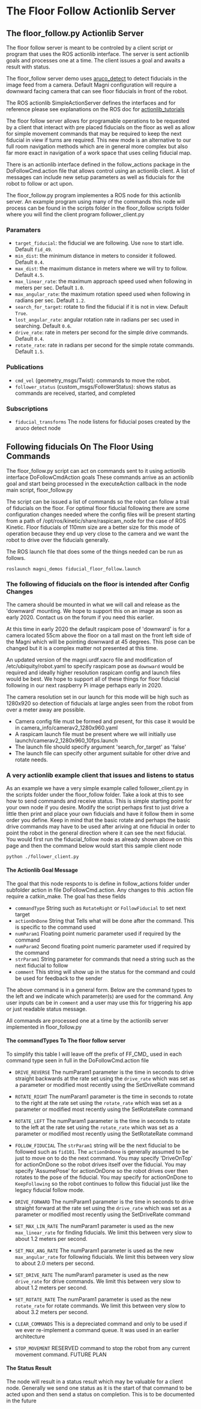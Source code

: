 

# The Floor Follow Actionlib Server

## The floor_follow.py Actionlib Server

The floor follow server is meant to be controled by a client script or program that uses the ROS actionlib interface.  The server is sent actionlib goals and processes one at a time.  The client issues a goal and awaits a result with status.

The floor_follow server demo uses [aruco_detect](http://wiki.ros.org/aruco_detect)
to detect fiducials in the image feed from a camera.  Default Magni configuration will require a downward facing camera that can see floor fiducials in front of the robot.

The ROS actionlib SimpleActionServer defines the interfaces and for reference please see explanations on the ROS doc for [actionlib_tutorials](http://wiki.ros.org/actionlib_tutorials)

The floor follow server allows for programable operations to be requested by a client that interact with pre placed fiducials on the floor as well as allow for simple movement commands that may be required to keep the next fiducial in view if turns are required.
This new mode is an alternative to our full room navigation methods which are in general more complex but also far more exact in navigation of a work space that uses ceiling fiducial map. 

There is an actionlib interface defined in the follow_actions package in the DoFollowCmd.action file that allows control using an actionlib client.  A list of messages can include new setup parameters as well as fiducials for the robot to follow or act upon. 

The floor_follow.py program implementes a ROS node for this actionlib server.
An example program using many of the commands this node will process can be found in the scripts folder in the floor_follow scripts folder where you will find the client program follower_client.py


### Paramaters

* `target_fiducial`: the fiducial we are following. Use `none` to start idle. Default `fid_49`.
* `min_dist`: the minimum distance in meters to consider it followed. Default `0.4`.
* `max_dist`: the maximum distance in meters where we will try to follow. Default `4.5`.
* `max_linear_rate`: the maximum approach speed used when following in meters per sec. Default `1.0`.
* `max_angular_rate`: the maximum rotation speed used when following in radians per sec. Default `1.2`.
* `search_for_target`: rotate to find the fiducial if it is not in view. Default `True`.
* `lost_angular_rate`: angular rotation rate in radians per sec used in searching. Default `0.6`.
* `drive_rate`: rate in meters per second for the simple drive commands.  Default `0.4`.
* `rotate_rate`: rate in radians per second for the simple rotate commands.  Default `1.5`.

### Publications

* `cmd_vel` (geometry_msgs/Twist): commands to move the robot.
* `follower_status` (custom_msgs/FollowerStatus): shows status as commands are received, started, and completed

### Subscriptions

* `fiducial_transforms` The node listens for fiducial poses created by the aruco detect node

## Following fiducials On The Floor Using Commands

The floor_follow.py script can act on commands sent to it using actionlib interface DoFollowCmdAction  goals
These commands arrive as an actionlib goal and start being processed in the executeAction callback in the node main script, floor_follow.py

The script can be issued a list of commands so the robot can follow a trail of fiducials on the floor.  For optimal floor fiducial following there are some configuration changes needed where the config files will be present starting from a path of /opt/ros/kinetic/share/raspicam_node for the case of ROS Kinetic.  Floor fiducials of 110mm size are a better size for this mode of operation because they end up very close to the camera and we want the robot to drive over the fiducials generally. 

The ROS launch file that does some of the things needed can be run as follows.

    roslaunch magni_demos fiducial_floor_follow.launch

### The following of fiducials on the floor is intended after Config Changes
The camera should be mounted in what we will call and release as the 'downward' mounting.
We hope to support this on an image as soon as early 2020. Contact us on the forum if you need this earlier.

At this time in early 2020 the default raspicam pose of 'downward' is for a camera located 55cm above the floor on a tall mast on the front left side of the Magni which will be pointing downward at 45 degrees.    This pose can be changed but it is a complex matter not presented at this time.

An updated version of the magni.urdf.xacro file and modification of /etc/ubiquity/robot.yaml to specify raspicam pose as `downward` would be required and ideally higher resolution raspicam config and launch files would be best.  We hope to support all of these things for floor fiducial following in our next raspberry Pi image perhaps early in 2020.

The camera resolution set in our launch for this mode will be high such as 1280x920 so detection of fiducials at large angles seen from the robot from over a meter away are possible.  

* Camera config file must be formed and present, for this case it would be in camera_info/camerav2_1280x960.yaml  
* A raspicam launch file must be present where we will initially use launch/camerav2_1280x960_10fps.launch
* The launch file should specify argument 'search_for_target' as  'false'
* The launch file can specify other argument suitable for other drive and rotate needs.


### A very actionlib example client that issues and listens to status

As an example we have a very simple example called follower_client.py in the scripts folder under the floor_follow folder.
Take a look at this to see how to send commands and receive status.   This is simple starting point for your own node if you desire.
Modify the script perhaps first to just drive a little then print and place your own fiducials and have it follow them in some order you define.
Keep in mind that the basic rotate and perhaps the basic drive commands may have to be used after ariving at one fiducial in order to point the robot in the general direction where it can see the next fiducial.
You would first run the fiducial_follow node as already shown above on this page and then the command below would start this sample client node

    python ./follower_client.py 

#### The Actionlib Goal Message

The goal that this node responts to is define in follow_actions folder under subfolder action in file DoFollowCmd.action.  Any changes to this .action file require a catkin_make.   The goal has these fields

* `commandType`  String such as `RotateRight` or `FollowFiducial` to set next target
* `actionOnDone`  String that Tells what will be done after the command.  This is specific to the command used
* `numParam1`  Floating point numeric parameter used if required by the command
* `numParam2`  Second floating point numeric parameter used if required by the command
* `strParam1`  String parameter for commands that need a string such as the next fiducial to follow
* `comment`  This string will show up in the status for the command and could be used for feedback to the sender

The above command is in a general form.  Below are the command types to the left and we indicate which parameter(s) are used for the command.  Any user inputs can be in `comment` and a user may use this for triggering his app or just readable status message.

All commands are processed one at a time by the actionlib server implemented in floor_follow.py

#### The commandTypes To The floor follow server

To simplify this table I will leave off the prefix of FF_CMD_ used in each command type  seen in full in the DoFollowCmd.action file

* `DRIVE_REVERSE`  The numParam1 parameter is the time in seconds to drive straight backwards at the rate set using the `drive_rate` which was set as a parameter or modified most recently using the SetDriveRate command

* `ROTATE_RIGHT`  The numParam1 parameter is the time in seconds to rotate to the right at the rate set using the `rotate_rate` which was set as a parameter or modified most recently using the SetRotateRate command

* `ROTATE_LEFT`  The numParam1 parameter is the time in seconds to rotate to the left at the rate set using the `rotate_rate` which was set as a parameter or modified most recently using the SetRotateRate command

* `FOLLOW_FIDUCIAL` The `strParam1` string will be the next fiducial to be followed such as `fid101`.  The `actionOnDone` is generally assumed to be just to move on to do the next command. You may specify 'DriveOnTop' for actionOnDone so the robot drives itself over the fiducial.  You may specify 'AssumePose' for actionOnDone so the robot drives over then rotates to the pose of the fiducial.  You may specify for actionOnDone to `KeepFollowing` so the robot continues to follow this fiducial just like the legacy fiducial follow mode.    

* `DRIVE_FORWARD`  The numParam1 parameter is the time in seconds to drive straight forward at the rate set using the `drive_rate` which was set as a parameter or modified most recently using the SetDriveRate command

* `SET_MAX_LIN_RATE`  The numParam1 parameter is used as the new `max_linear_rate` for finding fiducials. We limit this between very slow to about 1.2 meters per second.

* `SET_MAX_ANG_RATE`  The numParam1 parameter is used as the new `max_angular_rate` for following fiducials. We limit this between very slow to about 2.0 meters per second.

* `SET_DRIVE_RATE`  The numParam1 parameter is used as the new `drive_rate` for drive commands. We limit this between very slow to about 1.2 meters per second.

* `SET_ROTATE_RATE`  The numParam1 parameter is used as the new `rotate_rate` for rotate commands. We limit this between very slow to about 3.2 meters per second.

* `CLEAR_COMMANDS`  This is a depreciated command and only to be used if we ever re-implement a command queue.  It was used in an earlier architecture

* `STOP_MOVEMENT`  RESERVED command to stop the robot from any current movement command.   FUTURE PLAN

#### The Status Result  

The node will result in a status result which may be valuable for a client node.
Generally we send one status as it is the start of that command to be acted upon and then send a status on completion.
This is to be documented in the future

